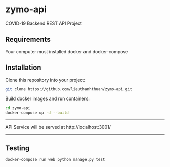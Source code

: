 # zymo-api
COVID-19 Backend REST API Project

## Requirements

Your computer must installed docker and docker-compose

## Installation

Clone this repository into your project:

```bash
git clone https://github.com/lieuthanhthuan/zymo-api.git
```

Build docker images and run containers:

```bash
cd zymo-api
docker-compose up -d --build

```
---
API Service will be served at http://localhost:3001/

---
## Testing

```bash
docker-compose run web python manage.py test
```
